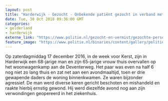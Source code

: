 ```yaml
---
layout: post
title: "Harderwijk - Gezocht - Onbekende patiënt gezocht in verband met woningoverval"
date: Tue, 30 Oct 2018 09:36:00 GMT
categories: 
- gelderland 
- harderwijk 
externe_link: "https://www.politie.nl/gezocht-en-vermist/gezochte-personen/2018/oktober/02-onbekende-patient-gezocht-in-verband-met-woningoverval.html"
feature_image: "https://www.politie.nl/binaries/content/gallery/politie/gezocht/verdachten/2018/oktober/02-on/harderwijk-kogel.jpg"
---
```


Op zaterdagmiddag 17 december 2016, in de week voor Kerst, zijn in Harderwijk een 68-jarige man en zijn 65-jarige vrouw thuis overvallen op het woonwagenkamp aan de Deventerweg. Het paar was even na half 6 nog niet zo lang thuis en zat net aan een avondmaaltijd, toen er drie gewapende daders de woning binnenkwamen. Ze waren bijzonder agressief. De man werd diverse keren gericht beschoten en mishandeld en raakte hierbij ernstig gewond. Hij werd diezelfde avond nog aan zijn verwondingen geopereerd in het ziekenhuis.
